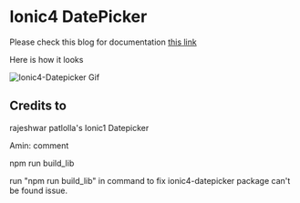 
# Ionic4 DatePicker

Please check this blog for documentation [this link](https://www.logisticinfotech.com/blog/ionic4-datepicker-component)

Here is how it looks

![Ionic4-Datepicker Gif](https://www.logisticinfotech.com/wp-content/uploads/2018/12/ionic4-datepicker.gif)


## Credits to
rajeshwar patlolla's Ionic1 Datepicker



Amin: comment

npm run build_lib

run "npm run build_lib" in command to fix ionic4-datepicker package can't be found issue.
